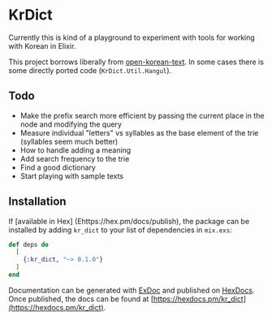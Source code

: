 # KrDict

Currently this is kind of a playground to experiment with tools for working with Korean in Elixir.

This project borrows liberally from [open-korean-text](https://github.com/open-korean-text/open-korean-text). In some cases there is some directly ported code (`KrDict.Util.Hangul`).

## Todo
* Make the prefix search more efficient by passing the current place in the node and modifying the query
* Measure individual "letters" vs syllables as the base element of the trie (syllables seem much better)
* How to handle adding a meaning
* Add search frequency to the trie
* Find a good dictionary
* Start playing with sample texts


## Installation

If [available in Hex] (Ehttps://hex.pm/docs/publish), the package can be installed
by adding `kr_dict` to your list of dependencies in `mix.exs`:

```elixir
def deps do
  [
    {:kr_dict, "~> 0.1.0"}
  ]
end
```

Documentation can be generated with [ExDoc](https://github.com/elixir-lang/ex_doc)
and published on [HexDocs](https://hexdocs.pm). Once published, the docs can
be found at [https://hexdocs.pm/kr_dict](https://hexdocs.pm/kr_dict).

